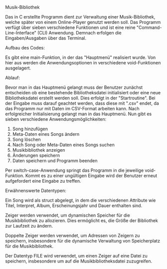 Musik-Bibliothek

Das in C erstellte Programm dient zur Verwaltung einer Musik-Bibliothek, welche später von einem Online-Player genutzt werden soll. Das Programm verfügt über sieben verschiedene Funktionen und ist eine reine "Command-Line-Interface" (CLI) Anwendung. Demnach erfolgen die Eingaben/Ausgaben über das Terminal. 

Aufbau des Codes:

Es gibt eine main-Funktion, in der das "Hauptmenü" realisiert wurde. Von hier aus werden die Anwendungsoptionen in verschiedene void-Funktionen ausgelagert.


Ablauf:

Bevor man in das Hauptmenü gelangt muss der Benutzer zunächst entscheiden ob eine bestehende Bibliotheksdatei initialisiert oder eine neue Bibliotheksdatei erstellt werden soll. Dies erfolgt in der "Startroutine". Bei der Eingabe muss darauf geachtet werden, dass diese mit ".csv" endet, da das Programm nur mit Daten im CSV-Format arbeiten kann.
Nach erfolgreicher Initialisierung gelangt man in das Hauptmenü. Nun gibt es sieben verschiedene Anwendungsmöglichkeiten:

1. Song hinzufügen
2. Meta-Daten eines Songs ändern
3. Song löschen
4. Nach Song oder Meta-Daten eines Songs suchen
5. Musikbibliothek anzeigen
6. Änderungen speichern
7. Daten speichern und Programm beenden

Per switch-case-Anwendung springt das Programm in die jeweilige void-Funktion. Kommt es zu einer ungültigen Eingabe wird der Benutzer erneut aufgefordert eine Eingabe zu treffen.

Erwähnenswerte Datentypen:

Ein Song wird als struct abgelegt, in dem die verschiedenen Attribute wie Titel, Interpret, Album, Erscheinungsjahr und Dauer enthalten sind.

Zeiger werden verwendet, um dynamischen Speicher für die Musikbibliothek zu allozieren. Dies ermöglicht es, die Größe der Bibliothek zur Laufzeit zu ändern.

Doppelte Zeiger werden verwendet, um Adressen von Zeigern zu speichern, insbesondere für die dynamische Verwaltung von Speicherplatz für die Musikbibliothek.

Der Datentyp FILE wird verwendet, um einen Zeiger auf eine Datei zu speichern, insbesondere um auf die Musikbibliotheksdatei zuzugreifen.






